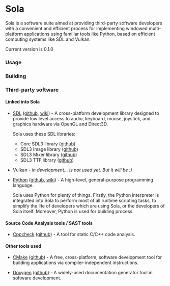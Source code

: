 # Sola

Sola is a software suite aimed at providing third-party software developers with a convenient and efficient process for implementing windowed multi-platform applications using familiar tools like Python, based on efficient computing systems like SDL and Vulkan.

Current version is 0.1.0

### Usage

### Building

### Third-party software

#### Linked into Sola

- [SDL](https://www.libsdl.org) ([github](https://github.com/libsdl-org/SDL), [wiki](https://wiki.libsdl.org)) - A cross-platform development library designed to provide low level access to audio, keyboard, mouse, joystick, and graphics hardware via OpenGL and Direct3D.

    Sola uses these SDL libraries:

    - Core SDL3 library ([github](https://github.com/libsdl-org/SDL))
    - SDL3 Image library ([github](https://github.com/libsdl-org/SDL_image))
    - SDL3 Mixer library ([github](https://github.com/libsdl-org/SDL_mixer))
    - SDL3 TTF library ([github](https://github.com/libsdl-org/SDL_ttf))

- Vulkan - *in development... Is not used yet. But it will be :)*

- [Python](https://www.python.org) ([github](https://github.com/python/cpython), [wiki](https://docs.python.org)) - A high-level, general-purpose programming language.

    Sola uses Python for plenty of things. Firstly, the Python interpreter is integrated into Sola to perform most of all runtime scripting tasks, to simplify the life of developers which are using Sola, or the developers of Sola itself. Moreover, Python is used for building process. 

#### Source Code Analysis tools / SAST tools

- [Cppcheck](https://cppcheck.sourceforge.io) ([github](https://github.com/danmar/cppcheck)) - A tool for static C/C++ code analysis.

#### Other tools used

- [CMake](https://cmake.org/) ([github](https://gitlab.kitware.com/cmake/cmake)) - A free, cross-platform, software development tool for building applications via compiler-independent instructions.

- [Doxygen](https://doxygen.nl) ([github](https://github.com/doxygen/doxygen)) - A widely-used documentation generator tool in software development.
